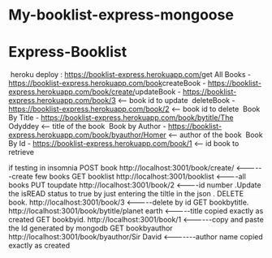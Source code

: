 # My-booklist-express-mongoose
# Express-Booklist
​
heroku deploy : https://booklist-express.herokuapp.com/
​
get All Books - https://booklist-express.herokuapp.com/book
​
createBook - https://booklist-express.herokuapp.com/book/create/
​
updateBook - https://booklist-express.herokuapp.com/book/3 <-- book id to update
​
deleteBook - https://booklist-express.herokuapp.com/book/2 <-- book id to delete
​
Book By Title - https://booklist-express.herokuapp.com/book/bytitle/The Odyddey <-- title of the book
​
Book by Author - https://booklist-express.herokuapp.com/book/byauthor/Homer <-- author of the book
​
Book By Id - https://booklist-express.herokuapp.com/book/1 <-- id book to retrieve


if testing in insomnia
POST book     http://localhost:3001/book/create/   <------create few books 
GET booklist  http://localhost:3001/booklist     <----all books
PUT toupdate   http://localhost:3001/book/2   <----id number .Update the isREAD status to true by just entering the tiltle in the json .
DELETE book.    http://localhost:3001/book/3  <-----delete by id
GET bookbytitle.  http://localhost:3001/book/bytitle/planet earth  <-----title copied exactly as created 
GET bookbyid.     http://localhost:3001/book/1  <------copy and paste the Id generated by mongodb
GET bookbyauthor  http://localhost:3001/book/byauthor/Sir David    <-------author name copied exactly as created
